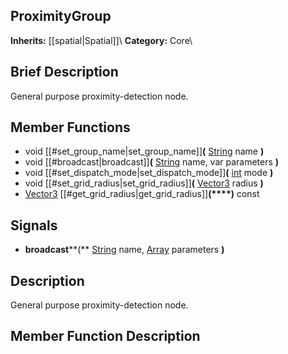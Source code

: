 ##  ProximityGroup  
**Inherits:** [[spatial|Spatial]]\\
**Category:** Core\\
##  Brief Description  
General purpose proximity-detection node.
##  Member Functions 
  * void [[#set_group_name|set_group_name]]**(** [String](class_string) name **)**
  * void [[#broadcast|broadcast]]**(** [String](class_string) name, var parameters **)**
  * void [[#set_dispatch_mode|set_dispatch_mode]]**(** [int](class_int) mode **)**
  * void [[#set_grid_radius|set_grid_radius]]**(** [Vector3](class_vector3) radius **)**
  * [Vector3](class_vector3) [[#get_grid_radius|get_grid_radius]]**(****)** const
##  Signals  
  * **broadcast****(** [String](class_string) name, [Array](class_array) parameters **)**
##  Description  
General purpose proximity-detection node.
##  Member Function Description  
